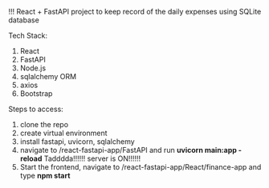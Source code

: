!!! React + FastAPI project to keep record of the daily expenses using SQLite database


Tech Stack:
1. React
2. FastAPI
3. Node.js
4. sqlalchemy ORM
5. axios
6. Bootstrap


Steps to access:
1. clone the repo
2. create virtual environment
3. install fastapi, uvicorn, sqlalchemy
4. navigate to /react-fastapi-app/FastAPI and run **uvicorn main:app -reload**  Tadddda!!!!!! server is ON!!!!!!
5. Start the frontend, navigate to /react-fastapi-app/React/finance-app and type **npm start**

   
